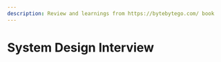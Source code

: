 ```yaml
---
description: Review and learnings from https://bytebytego.com/ book
---
```


# System Design Interview

